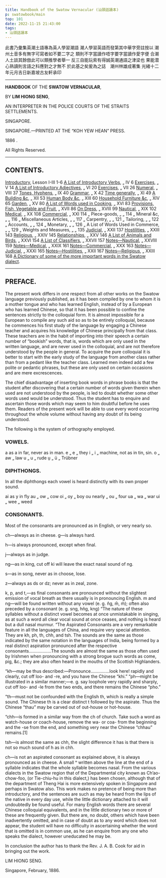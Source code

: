 ```yaml
---
title: Handbook of the Swatow Vernacular (汕頭話讀本)
p: swatowbook/main
top: 101
date: 2022-11-15 21:43:00
tags: 
- 汕頭話讀本
---
```


此書乃彙集英潮土語專為英人學習潮語
潮人學習英語而發第其中華字旁註按以
潮州土音多有無字可寫者如不要二字之
類則不字當讀作唔字要字當讀作愛字便
合潮人土談其餘倣此可以類推學者舉一
反三自能玩索有得誠英潮通語之津梁也
果能潜心熟讀則言語之科應對之才無不
於此基之矣爰為之誌　潮州林雄成著集
光緒十二年元月吉日新嘉坡古友軒承印

<!--more-->
------

**HANDBOOK** OF THE **SWATOW VERNACULAR**,

BY **LIM HIONG SENG**,

AN INTERPRETER IN THE POLICE COURTS OF THE STRAITS SETTLEMENTS.

SINGAPORE.

SINGAPORE.—PRINTED AT THE “KOH YEW HEAN” PRESS.

1886 .

All Rights Reserved.

------

## CONTENTS.

[Introductory](/swatowbook/introductory),	Lesson I-III	1-6
[A List of Introductory Verbs](/swatowbook/a-list-of-introductory-verbs),	„ IV	6
[Exercises](/swatowbook/excersise-v),	„ V	14
[A List of Introductory Adjectives](/swatowbook/a-list-of-introductory-adjectives),	„ VI	20
[Exercises](/swatowbook/excersise-vii),	„ VII	26
[Numeral](/swatowbook/numeral),	„ VIII	37
[Tones, Hyphens](/swatowbook/tones-hyphens),	„ IX	40
[Grammar](/swatowbook/grammar),	„ X	42
[Time generally](/swatowbook/time-generally),	„ XI	49
[A Building &c](/swatowbook/a-building),	„ XII	53
[Human Body &c](/swatowbook/human-body),	„ XIII	60
[Household Furniture &c](/swatowbook/household-furniture),	„ XIV	65
[Garden](/swatowbook/garden),	„ XV	80
[A List of Words used in Cooking](/swatowbook/a-list-of-words-used-in-cooking),	„ XVI	83
[Provisions, Fish, Vegetable and Fruit](/swatowbook/provisions-fish-vegetables-and-fruit),	„ XVII	86
[On Dress](/swatowbook/on-dress),	„ XVIII	99
[Nautical](/swatowbook/nautical),	„ XIX	102
[Medical](/swatowbook/medical),	„ XX	108
[Commercial](/swatowbook/commercial),	„ XXI	114
„ Piece-goods,	„ „	114
„ Mineral &c,	„ „	116
„ Miscellaneous Articles,	„ „	117
„ Carpentry,	„ „	121
„ Tailoring,	„ „	122
„ Accounts,	„ „	124
„ Monetary,	„ „	126
„ A List of Words Used in Commerce,	„ „	129
„ Weights and Measures,	„ „	135
[Judicial](/swatowbook/judicial),	„ XXII	137
[Hostilities](/swatowbook/hostilities),	„ XXIII	143
[Religious](/swatowbook/religious),	„ XXIV	145
[Relationships](/swatowbook/relationships),	„ XXV	146
[A List of Animals and Birds](/swatowbook/a-list-of-animals-and-birds),	„ XXVI	154
[A List of Classifiers](/swatowbook/a-list-of-classifiers),	„ XXVII	157
[Notes—Nautical](/swatowbook/notes-nautical),	„ XXVIII	159
[Notes—Medical](/swatowbook/notes-medical),	„ XXIX	161
[Notes—Commercial](/swatowbook/notes-commercial),	„ XXX	163
[Notes—Judicial](/swatowbook/notes-judicial),	„ XXXI	165
[Notes—Hostilities](/swatowbook/notes-hostilities),	„ XXII	167
[Notes—Religious](/swatowbook/notes-religious),	„ XXIII	168
[A Dictionary of some of the more important words in the Swatow dialect](/swatowbook/a-dictionary-of-some-of-the-more-important-words-in-the-swatow-dialect).

------

## PREFACE.

The present work differs in one respect from all other works on the Swatow language previously published, as it has been compiled by one to whom it is a mother tongue and who has learned English, instead of by a European who has learned Chinese, so that it has been possible to confine the sentences strictly to the colloquial form. It is almost impossible for a European to compile any such aid so as to be entirely colloquial, because he commences his first study of the language by engaging a Chinese teacher and acquires his knowledge of Chinese principally from that class. These teachers are in the habit of importing into their speech a certain number of “bookish” words, that is, words which are only used in the written language, and are never used in the colloquial, and are not therefore understood by the people in general. To acquire the pure colloquial it is better to start with the early study of the language from another class rather than from a pedant like the teacher class. Learned men indeed add a few polite or pedantic phrases, but these are only used on certain occasions and are mere excrescences.

The chief disadvantage of inserting book words in phrase books is that the student after discovering that a certain number of words given therein when used are not understood by the people, is led to doubt whether some other words used would be understood. Thus the student has to enquire and ascertain those words which may seem to him doubtful before he uses them. Readers of the present work will be able to use every word occurring throughout the whole volume without having any doubt of its being understood.

The following is the system of orthography employed.

### VOWELS.

a	as	a	in	far, never as in man.
e	„	e	„	they
i	„	i	„	machine, not as in tin, sin.
o	„	aw	„	law
u	„	u	„	rude
ṳ	„	ü	„	Trübner

### DIPHTHONGS.

In all the diphthongs each vowel is heard distinctly with its own proper sound.

ai	as	y	in	fly
au	„	ow	„	cow
oi	„	oy	„	boy
ou nearly	„	ou	„	four
ua	„	wa	„	war
ui	„	wee	„	weed

### CONSONANTS.

Most of the consonants are pronounced as in English, or very nearly so.

ch—always as in cheese.
g—is always hard.

h—is always pronounced, except when final.

j—always as in judge.

ng—as in king, cut off ki will leave the exact nasal sound of ng.

s—as in song, never as in choose, lose.

z—always as ds or dz; never as in zeal, zone.

k, p, and t,—as final consonants are pronounced without the slightest emission of vocal breath as there usually is in pronouncing English.
m and ng—will be found written without any vowel (e. g. n̂g, m̄, ḿ); often also preceded by a consonant (e. g. sng, hñg, kng) “The nature of these syllables without a distinct vowel becomes at once unmistakable in singing, as at such a word all clear vocal sound at once ceases, and nothing is heard but a dull nasal murmur.
“The Aspirated Consonants are a very remarkable feature in all the languages of China, and require very special attention. They are kh, ph, th, chh, and tsh. The sounds are the same as those indicated by the same notation in the languages of India, being formed by a real distinct aspiration pronounced after the respective consonants………………The sounds are almost the same as those often used by Irishmen when pronouncing with a strong brogue such words as come, pig, &c.; they are also often heard in the mouths of the Scottish Highlanders.

“kh—may be thus described:—Pronounce……………look here! rapidly and clearly, cut off loo- and -re, and you have the Chinese “khi.”
“ph—might be illustrated in a similar manner;—e. g. say loophole very rapidly and sharply, cut off loo- and -le from the two ends, and there remains the Chinese “pho.”

“th—must not be confounded with the English th, which is really a simple sound. The Chinese th is a clear distinct t followed by the aspirate. Thus the Chinese “thau” may be carved out of out-house or hot-house.

“chh—is formed in a similar way from the ch of church. Take such a word as watch-house or coach-house, remove the wa- or coa- from the beginning and the -se from the end, and something very near the Chinese “chhau” remains.[1]

tsh—is almost the same as chh, the slight difference it has is that there is not so much sound of h as in chh.

ch—is not an aspirated consonant as explained above, it is always pronounced as in cheese.
A small ⁿ written above the line at the end of a syllable indicates that the whole syllable becomes nasal.
From the various dialects in the Swatow region that of the Departmental city known as Ch’ao-chow-foo, (or Tie-chiu-hu in this dialect,) has been chosen, although that of the department of Theng Hai is more extensively spoken in Singapore and perhaps in Swatow also. This work makes no pretence of being more than introductory, and the sentences are such as may be heard from the lips of the native in every day use, while the little dictionary attached to it will undoubtedly be found useful. For many English words there are several Chinese colloquial equivalents, and in the little dictionary two or more of these are frequently given. But there are, no doubt, others which have been inadvertently omitted, and in case of doubt as to any word which does not appear, the student will have no difficulty in ascertaining whether the word that is omitted is in common use, as he can enquire from any one who speaks the dialect, however uneducated he may be.

In conclusion the author has to thank the Rev. J. A. B. Cook for aid in bringing out the work.


LIM HIONG SENG.

Singapore, February, 1886.
